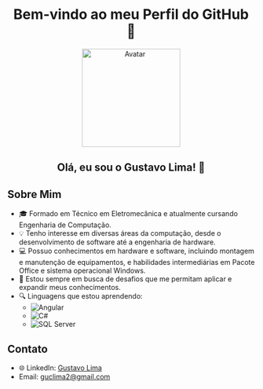 <h1 align="center">Bem-vindo ao meu Perfil do GitHub 👋</h1>
<p align="center">
  <img src="https://github.com/seu_usuario/seu_repositorio/blob/main/assets/avatar.png" alt="Avatar" width="200" height="200">
</p>
<h2 align="center">Olá, eu sou o Gustavo Lima! 🚀</h2>

## Sobre Mim
- 🎓 Formado em Técnico em Eletromecânica e atualmente cursando Engenharia de Computação.
- 💡 Tenho interesse em diversas áreas da computação, desde o desenvolvimento de software até a engenharia de hardware.
- 💻 Possuo conhecimentos em hardware e software, incluindo montagem e manutenção de equipamentos, e habilidades intermediárias em Pacote Office e sistema operacional Windows.
- 🚀 Estou sempre em busca de desafios que me permitam aplicar e expandir meus conhecimentos.
- 🔍 Linguagens que estou aprendendo: 
  - ![Angular](https://img.shields.io/badge/-Angular-red?style=flat-square&logo=angular&logoColor=white)
  - ![C#](https://img.shields.io/badge/-C%23-blue?style=flat-square&logo=c-sharp&logoColor=white)
  - ![SQL Server](https://img.shields.io/badge/-SQL%20Server-green?style=flat-square&logo=microsoft-sql-server&logoColor=white)

## Contato
- 🌐 LinkedIn: [Gustavo Lima](https://www.linkedin.com/in/gustavo-caldeira-de-lima-b436a3195)
- Email: guclima2@gmail.com

